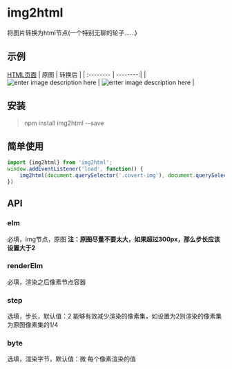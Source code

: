 # img2html
将图片转换为html节点(一个特别无聊的轮子......)

## 示例
[HTML页面](http://jayzou.github.io/demo/img2html/)
| 原图 | 转换后 |
| :-------- | --------:|
| ![enter image description here](http://jayzou.github.io/demo/img2html/test.jpg)    |   ![enter image description here](http://jayzou.github.io/demo/img2html/cover.jpg) |

## 安装
> npm install img2html --save

## 简单使用

```javascript
import {img2html} from 'img2html';
window.addEventListener('load', function() {
    img2html(document.querySelector('.covert-img'), document.querySelector('.covert-html'), 2, "微");
})
```

## API
### elm
必填，img节点，原图
**注：原图尽量不要太大，如果超过300px，那么步长应该设置大于2**

### renderElm
必填，渲染之后像素节点容器

### step
选填，步长，默认值：2
能够有效减少渲染的像素集，如设置为2则渲染的像素集为原图像素集的1/4

### byte
选填，渲染字节，默认值：微
每个像素渲染的值
